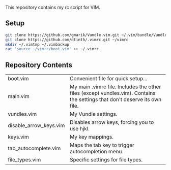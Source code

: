 This repository contains my rc script for VIM.


Setup
-----

```bash
git clone https://github.com/gmarik/Vundle.vim.git ~/.vim/bundle/Vundle.vim
git clone https://github.com/dtinth/.vimrc.git ~/vimrc
mkdir ~/.vimtmp ~/.vimbackup
cat 'source ~/vimrc/boot.vim' >> ~/.vimrc
```


Repository Contents
-------------------

<table>
    <tr>
        <td>boot.vim</td>
        <td>
            Convenient file for quick setup...
        </td>
    </tr>
    <tr>
        <td>main.vim</td>
        <td>
            My main .vimrc file.
            Includes the other files (except vundles.vim).
            Contains the settings that don't deserve its own file.
        </td>
    </tr>
    <tr>
        <td>vundles.vim</td>
        <td>My Vundle settings.</td>
    </tr>
    <tr>
        <td>disable_arrow_keys.vim</td>
        <td>Disables arrow keys, forcing you to use hjkl.</td>
    </tr>
    <tr>
        <td>keys.vim</td>
        <td>My key mappings.</td>
    </tr>
    <tr>
        <td>tab_autocomplete.vim</td>
        <td>Maps the tab key to trigger autocompletion menu.</td>
    </tr>
    <tr>
        <td>file_types.vim</td>
        <td>Specific settings for file types.</td>
    </tr>
</table>


